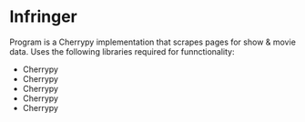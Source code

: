 Infringer
=========

Program is a Cherrypy implementation that scrapes pages for show & movie data.  Uses the following libraries required for funnctionality:
<ul>
<li>Cherrypy</li>
<li>Cherrypy</li>
<li>Cherrypy</li>
<li>Cherrypy</li>
<li>Cherrypy</li>
</ul>
